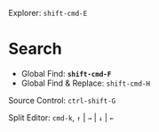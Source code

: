 Explorer:  `shift-cmd-E`

# Search
* Global Find:  **`shift-cmd-F`**
* Global Find & Replace:  `shift-cmd-H`

Source Control:  `ctrl-shift-G`

Split Editor:  `cmd-k`, `↑` | `→` | `↓` | `←`
